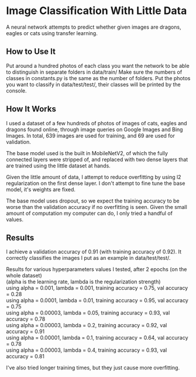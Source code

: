 # Image Classification With Little Data

A neural network attempts to predict whether given images are dragons, eagles or cats using transfer learning.

## How to Use It

Put around a hundred photos of each class you want the network to be able to distinguish in separate folders in data/train/
Make sure the numbers of classes in constants.py is the same as the number of folders.
Put the photos you want to classify in data/test/test/, their classes will be printed by the console.

## How It Works

I used a dataset of a few hundreds of photos of images of cats, eagles and dragons found online, through image queries on Google Images and Bing Images. In total, 639 images are used for training, and 69 are used for validation.

The base model used is the built in MobileNetV2, of which the fully connected layers were stripped of, and replaced with two dense layers that are trained using the little dataset at hands.

Given the little amount of data, I attempt to reduce overfitting by using l2 regularization on the first dense layer. I don't attempt to fine tune the base model, it's weights are fixed.

The base model uses dropout, so we expect the training accuracy to be worse than the validation accuracy if no overfitting is seen. Given the small amount of computation my computer can do, I only tried a handful of values.

## Results

I achieve a validation accuracy of 0.91 (with training accuracy of 0.92). It correctly classifies the images I put as an example in data/test/test/.

Results for various hyperparameters values I tested, after 2 epochs (on the whole dataset)\
(alpha is the learning rate, lambda is the regularization strength)\
using alpha = 0.001,   lambda = 0.001, training accuracy = 0.75, val accuracy = 0.28\
using alpha = 0.0001,  lambda = 0.01,  training accuracy = 0.95, val accuracy = 0.75\
using alpha = 0.00003, lambda = 0.05,  training accuracy = 0.93, val accuracy = 0.78\
using alpha = 0.00003, lambda = 0.2,   training accuracy = 0.92, val accuracy = 0.91\
using alpha = 0.00001, lambda = 0.1,   training accuracy = 0.64, val accuracy = 0.78\
using alpha = 0.00003, lambda = 0.4,   training accuracy = 0.93, val accuracy = 0.81

I've also tried longer training times, but they just cause more overfitting.
